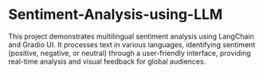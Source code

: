 # Sentiment-Analysis-using-LLM
This project demonstrates multilingual sentiment analysis using LangChain and Gradio UI. It processes text in various languages, identifying sentiment (positive, negative, or neutral) through a user-friendly interface, providing real-time analysis and visual feedback for global audiences.
